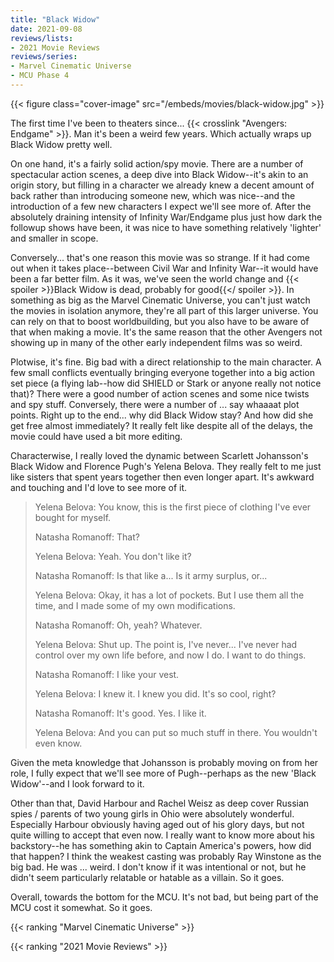 ```yaml
---
title: "Black Widow"
date: 2021-09-08
reviews/lists:
- 2021 Movie Reviews
reviews/series:
- Marvel Cinematic Universe
- MCU Phase 4
---
```

{{< figure class="cover-image" src="/embeds/movies/black-widow.jpg" >}}

The first time I've been to theaters since... {{< crosslink "Avengers: Endgame" >}}. Man it's been a weird few years. Which actually wraps up Black Widow pretty well.

On one hand, it's a fairly solid action/spy movie. There are a number of spectacular action scenes, a deep dive into Black Widow--it's akin to an origin story, but filling in a character we already knew a decent amount of back rather than introducing someone new, which was nice--and the introduction of a few new characters I expect we'll see more of. After the absolutely draining intensity of Infinity War/Endgame plus just how dark the followup shows have been, it was nice to have something relatively 'lighter' and smaller in scope.

Conversely... that's one reason this movie was so strange. If it had come out when it takes place--between Civil War and Infinity War--it would have been a far better film. As it was, we've seen the world change and {{< spoiler >}}Black Widow is dead, probably for good{{</ spoiler >}}. In something as big as the Marvel Cinematic Universe, you can't just watch the movies in isolation anymore, they're all part of this larger universe. You can rely on that to boost worldbuilding, but you also have to be aware of that when making a movie. It's the same reason that the other Avengers not showing up in many of the other early independent films was so weird. 

Plotwise, it's fine. Big bad with a direct relationship to the main character. A few small conflicts eventually bringing everyone together into a big action set piece (a flying lab--how did SHIELD or Stark or anyone really not notice that)? There were a good number of action scenes and some nice twists and spy stuff. Conversely, there were a number of ... say whaaaat plot points. Right up to the end... why did Black Widow stay? And how did she get free almost immediately? It really felt like despite all of the delays, the movie could have used a bit more editing. 

Characterwise, I really loved the dynamic between Scarlett Johansson's Black Widow and Florence Pugh's Yelena Belova. They really felt to me just like sisters that spent years together then even longer apart. It's awkward and touching and I'd love to see more of it. 

> Yelena Belova: You know, this is the first piece of clothing I've ever bought for myself.
> 
> Natasha Romanoff: That?
> 
> Yelena Belova: Yeah. You don't like it?
> 
> Natasha Romanoff: Is that like a... Is it army surplus, or...
> 
> Yelena Belova: Okay, it has a lot of pockets. But I use them all the time, and I made some of my own modifications.
> 
> Natasha Romanoff: Oh, yeah? Whatever.
> 
> Yelena Belova: Shut up. The point is, I've never... I've never had control over my own life before, and now I do. I want to do things.
> 
> Natasha Romanoff: I like your vest.
> 
> Yelena Belova: I knew it. I knew you did. It's so cool, right?
> 
> Natasha Romanoff: It's good. Yes. I like it.
> 
> Yelena Belova: And you can put so much stuff in there. You wouldn't even know.

Given the meta knowledge that Johansson is probably moving on from her role, I fully expect that we'll see more of Pugh--perhaps as the new 'Black Widow'--and I look forward to it. 

Other than that, David Harbour and Rachel Weisz as deep cover Russian spies / parents of two young girls in Ohio were absolutely wonderful. Especially Harbour obviously having aged out of his glory days, but not quite willing to accept that even now. I really want to know more about his backstory--he has something akin to Captain America's powers, how did that happen? I think the weakest casting was probably Ray Winstone as the big bad. He was ... weird. I don't know if it was intentional or not, but he didn't seem particularly relatable or hatable as a villain. So it goes. 

Overall, towards the bottom for the MCU. It's not bad, but being part of the MCU cost it somewhat. So it goes. 

{{< ranking "Marvel Cinematic Universe" >}}

{{< ranking "2021 Movie Reviews" >}}